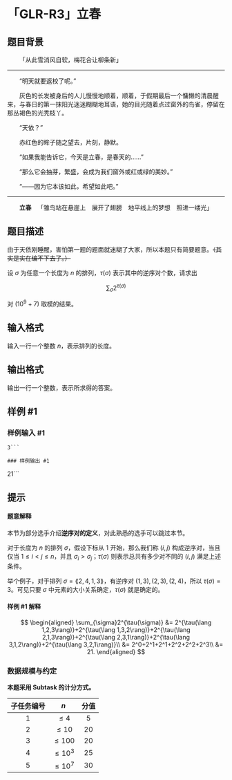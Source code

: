 # 「GLR-R3」立春

## 题目背景

&emsp;&emsp;「从此雪消风自软，梅花合让柳条新」

---

&emsp;&emsp;“明天就要返校了呢。”

&emsp;&emsp;灰色的长发被身后的人儿慢慢地顺着，顺着，于假期最后一个慵懒的清晨醒来，与春日的第一抹阳光迷迷糊糊地耳语，她的目光随着点过窗外的鸟雀，停留在那丛褐色的光秃枝丫。

&emsp;&emsp;“天依？”

&emsp;&emsp;赤红色的眸子随之望去，片刻，静默。

&emsp;&emsp;“如果我能告诉它，今天是立春，是春天的……”

&emsp;&emsp;“那么它会抽芽，繁盛，会成为我们窗外或红或绿的美妙。”

&emsp;&emsp;“——因为它本该如此，希望如此吧。”

---

&emsp;&emsp;**立春**&emsp;「雏鸟站在悬崖上　展开了翅膀　地平线上的梦想　照进一缕光」


## 题目描述

由于天依刚睡醒，害怕第一题的题面就迷糊了大家，所以本题只有简要题意。~~（其实是实在编不下去了。）~~

设 $\sigma$ 为任意一个长度为 $n$ 的排列，$\tau(\sigma)$ 表示其中的逆序对个数，请求出

$$
\sum_\sigma 2^{\tau(\sigma)}
$$

对 $(10^9+7)$ 取模的结果。

## 输入格式

输入一行一个整数 $n$，表示排列的长度。

## 输出格式

输出一行一个整数，表示所求得的答案。

## 样例 #1

### 样例输入 #1
```
3```

### 样例输出 #1

```
21```

## 提示

#### 题意解释

本节为部分选手介绍**逆序对的定义**，对此熟悉的选手可以跳过本节。

对于长度为 $n$ 的排列 $\sigma$，假设下标从 $1$ 开始，那么我们称 $(i,j)$ 构成逆序对，当且仅当 $1\le i<j\le n$，并且 $\sigma_i>\sigma_j$；$\tau(\sigma)$ 则表示总共有多少对不同的 $(i,j)$ 满足上述条件。

举个例子，对于排列 $\sigma=\lang 2,4,1,3\rang$，有逆序对 $(1,3),(2,3),(2,4)$，所以 $\tau(\sigma)=3$。可见只要 $\sigma$ 中元素的大小关系确定，$\tau(\sigma)$ 就是确定的。

#### 样例 #1 解释

$$
\begin{aligned}
\sum_{\sigma}2^{\tau(\sigma)} &= 2^{\tau(\lang 1,2,3\rang)}+2^{\tau(\lang 1,3,2\rang)}+2^{\tau(\lang 2,1,3\rang)}+2^{\tau(\lang 2,3,1\rang)}+2^{\tau(\lang 3,1,2\rang)}+2^{\tau(\lang 3,2,1\rang)}\\
&= 2^0+2^1+2^1+2^2+2^2+2^3\\
&= 21.
\end{aligned}
$$

### 数据规模与约定

**本题采用 Subtask 的计分方式。**

| 子任务编号 |    $n$    | 分值 |
| :--------: | :-------: | :--: |
|    $1$     |  $\le4$   | $5$  |
|    $2$     |  $\le10$  | $20$ |
|    $3$     | $\le100$  | $20$ |
|    $4$     | $\le10^3$ | $25$ |
|    $5$     | $\le10^7$ | $30$ |


